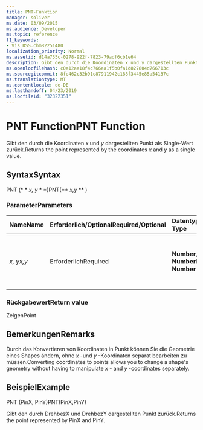 ```yaml
---
title: PNT-Funktion
manager: soliver
ms.date: 03/09/2015
ms.audience: Developer
ms.topic: reference
f1_keywords:
- Vis_DSS.chm82251480
localization_priority: Normal
ms.assetid: d14a735c-0278-922f-7823-79adf6cb1e64
description: Gibt den durch die Koordinaten x und y dargestellten Punkt als Single-Wert zurück.
ms.openlocfilehash: c0a12aa18f4c766ea1f5b0fa1d827804d766713c
ms.sourcegitcommit: 8fe462c32b91c87911942c188f3445e85a54137c
ms.translationtype: MT
ms.contentlocale: de-DE
ms.lasthandoff: 04/23/2019
ms.locfileid: "32322351"
---
```

# <a name="pnt-function"></a><span data-ttu-id="7a97f-103">PNT Function</span><span class="sxs-lookup"><span data-stu-id="7a97f-103">PNT Function</span></span>

<span data-ttu-id="7a97f-104">Gibt den durch die Koordinaten _x_ und _y_ dargestellten Punkt als Single-Wert zurück.</span><span class="sxs-lookup"><span data-stu-id="7a97f-104">Returns the point represented by the coordinates  _x_ and  _y_ as a single value.</span></span> 
  
## <a name="syntax"></a><span data-ttu-id="7a97f-105">Syntax</span><span class="sxs-lookup"><span data-stu-id="7a97f-105">Syntax</span></span>

<span data-ttu-id="7a97f-106">PNT (\* \* *x, y* \* \*)</span><span class="sxs-lookup"><span data-stu-id="7a97f-106">PNT(\*\* *x,y* \*\* )</span></span> 
  
### <a name="parameters"></a><span data-ttu-id="7a97f-107">Parameter</span><span class="sxs-lookup"><span data-stu-id="7a97f-107">Parameters</span></span>

|<span data-ttu-id="7a97f-108">**Name**</span><span class="sxs-lookup"><span data-stu-id="7a97f-108">**Name**</span></span>|<span data-ttu-id="7a97f-109">**Erforderlich/Optional**</span><span class="sxs-lookup"><span data-stu-id="7a97f-109">**Required/Optional**</span></span>|<span data-ttu-id="7a97f-110">**Datentyp**</span><span class="sxs-lookup"><span data-stu-id="7a97f-110">**Data Type**</span></span>|<span data-ttu-id="7a97f-111">**Beschreibung**</span><span class="sxs-lookup"><span data-stu-id="7a97f-111">**Description**</span></span>|
|:-----|:-----|:-----|:-----|
| <span data-ttu-id="7a97f-112">_x, y_</span><span class="sxs-lookup"><span data-stu-id="7a97f-112">_x,y_</span></span> <br/> |<span data-ttu-id="7a97f-113">Erforderlich</span><span class="sxs-lookup"><span data-stu-id="7a97f-113">Required</span></span>  <br/> |<span data-ttu-id="7a97f-114">**Number, Number**</span><span class="sxs-lookup"><span data-stu-id="7a97f-114">**Number, Number**</span></span> <br/> |<span data-ttu-id="7a97f-115">Die Koordinaten des Punkts im Koordinatensystem des aktuellen Shapes.</span><span class="sxs-lookup"><span data-stu-id="7a97f-115">The coordinates of the point in the coordinate system of the current shape.</span></span>  <br/> |
   
### <a name="return-value"></a><span data-ttu-id="7a97f-116">Rückgabewert</span><span class="sxs-lookup"><span data-stu-id="7a97f-116">Return value</span></span>

<span data-ttu-id="7a97f-117">Zeigen</span><span class="sxs-lookup"><span data-stu-id="7a97f-117">Point</span></span>
  
## <a name="remarks"></a><span data-ttu-id="7a97f-118">Bemerkungen</span><span class="sxs-lookup"><span data-stu-id="7a97f-118">Remarks</span></span>

<span data-ttu-id="7a97f-119">Durch das Konvertieren von Koordinaten in Punkt können Sie die Geometrie eines Shapes ändern, ohne *x* -und *y* -Koordinaten separat bearbeiten zu müssen.</span><span class="sxs-lookup"><span data-stu-id="7a97f-119">Converting coordinates to points allows you to change a shape's geometry without having to manipulate  *x*  - and  *y*  -coordinates separately.</span></span> 
  
## <a name="example"></a><span data-ttu-id="7a97f-120">Beispiel</span><span class="sxs-lookup"><span data-stu-id="7a97f-120">Example</span></span>

<span data-ttu-id="7a97f-121">PNT (PinX, PinY)</span><span class="sxs-lookup"><span data-stu-id="7a97f-121">PNT(PinX,PinY)</span></span> 
  
<span data-ttu-id="7a97f-122">Gibt den durch DrehbezX und DrehbezY dargestellten Punkt zurück.</span><span class="sxs-lookup"><span data-stu-id="7a97f-122">Returns the point represented by PinX and PinY.</span></span> 
  

